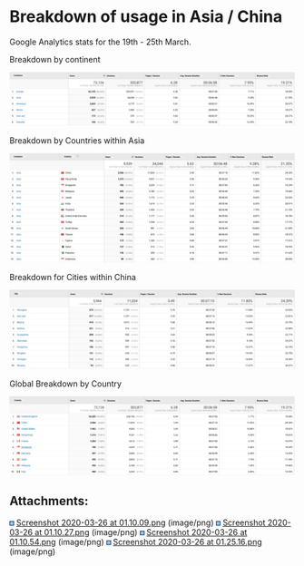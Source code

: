 # Breakdown of usage in Asia / China

Google Analytics stats for the 19th - 25th March.

Breakdown by continent

![](attachments/131386933/131386930.png)

Breakdown by Countries within Asia

![](attachments/131386933/131386938.png)

Breakdown for Cities within China

![](attachments/131386933/131386932.png)

Global Breakdown by Country

![](attachments/131386933/131386931.png)

## Attachments:

<img src="images/icons/bullet_blue.gif" width="8" height="8" /> [Screenshot 2020-03-26 at 01.10.09.png](attachments/131386933/131386930.png) (image/png)
<img src="images/icons/bullet_blue.gif" width="8" height="8" /> [Screenshot 2020-03-26 at 01.10.27.png](attachments/131386933/131386931.png) (image/png)
<img src="images/icons/bullet_blue.gif" width="8" height="8" /> [Screenshot 2020-03-26 at 01.10.54.png](attachments/131386933/131386932.png) (image/png)
<img src="images/icons/bullet_blue.gif" width="8" height="8" /> [Screenshot 2020-03-26 at 01.25.16.png](attachments/131386933/131386938.png) (image/png)

